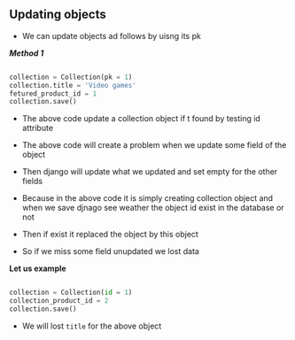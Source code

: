## Updating objects

- We can update objects ad follows by uisng its pk

___Method 1___

```python

collection = Collection(pk = 1)
collection.title = 'Video games'
fetured_product_id = 1
collection.save()

```
- The above code update a collection object if t found by testing id attribute

- The above code will create a problem when we update some field of the object
- Then django will update what we updated and set empty for the other fields 
- Because in the above code it is simply creating collection object and when we save djnago see weather the object id exist in the database or not 
- Then if exist it replaced the object by this object 
- So if we miss some field unupdated we lost data

__Let us example__

```python

collection = Collection(id = 1)
collection_product_id = 2
collection.save()
```
- We will lost `title` for the above object